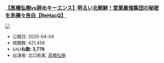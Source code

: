 ### [【高橋弘樹vs辞めキーエンス】明るい北朝鮮！営業最強集団の秘密を赤裸々告白【ReHacQ】](https://www.youtube.com/watch?v=uPd5a068jkM)
[![](https://img.youtube.com/vi/uPd5a068jkM/sddefault.jpg)](https://www.youtube.com/watch?v=uPd5a068jkM)
-   公開日: 2025-04-04
-   視聴数: 421,456
-   **いいね数: 3,778**
-   出演者: 北口拓実, [高橋弘樹](/rehacq_fan/people/高橋弘樹 "wikilink")
